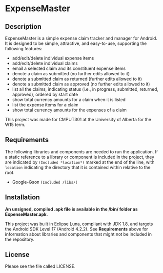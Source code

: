 ExpenseMaster
=============
## Description
ExpenseMaster is a simple expense claim tracker and manager for Android.
It is designed to be simple, attractive, and easy-to-use, supporting the following features:
* add/edit/delete individual expense items
* add/edit/delete individual claims
* email a selected claim and its constituent expense items
* denote a claim as submitted (no further edits allowed to it)
* denote a submitted claim as returned (further edits allowed to it)
* denote a submitted claim as approved (no further edits allowed to it)
* list all the claims, indicating status (i.e., in progress, submitted, returned, approved), ordered by start date
* show total currency amounts for a claim when it is listed
* list the expense items for a claim
* show total currency amounts for the expenses of a claim

This project was made for CMPUT301 at the University of Alberta for the W15 term.

## Requirements
The following libraries and components are needed to run the application. If a static reference to
a library or component is included in the project, they are indicated by `(Included *location*)`
marked at the end of the line, with `location` indicating the directory that it is contained within
relative to the root.
* Google-Gson `(Included /libs/)`

## Installation
**An unsigned, compiled .apk file is available in the /bin/ folder as ExpenseMaster.apk.**

This project was built in Eclipse Luna, compliant with JDK 1.8, and targets the Android SDK Level 17 (Android 4.2.2). See **Requirements** above for information about libraries and components that might not be included in the repository.

## License
Please see the file called LICENSE.

